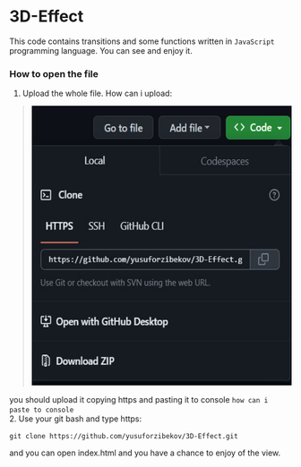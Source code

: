 # 3D-Effect
This code contains transitions and some functions written in `JavaScript` programming language. You can see and enjoy it.   

### How to open the file 

1. Upload the whole file. How can i upload:
>    <img width="500" height="500" src="/photo_2023-10-17_23-09-38.jpg">
you should upload it copying https and pasting it to console `how can i paste to console` <br>
2. Use your git bash and type https:
```
git clone https://github.com/yusuforzibekov/3D-Effect.git
```
and you can open index.html and you have a chance to enjoy of the view.